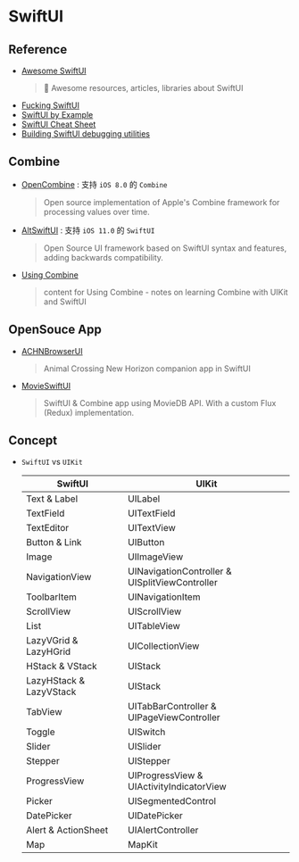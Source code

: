 # SwiftUI

## Reference

- [Awesome SwiftUI](https://github.com/onmyway133/awesome-swiftui)
    > 🌮 Awesome resources, articles, libraries about SwiftUI
- [Fucking SwiftUI](https://fuckingswiftui.com/)
- [SwiftUI by Example](https://www.hackingwithswift.com/quick-start/swiftui)
- [SwiftUI Cheat Sheet](https://github.com/SimpleBoilerplates/SwiftUI-Cheat-Sheet)
- [Building SwiftUI debugging utilities](https://www.swiftbysundell.com/articles/building-swiftui-debugging-utilities)

## Combine

- [OpenCombine](https://github.com/OpenCombine/OpenCombine) : 支持 `iOS 8.0` 的 `Combine`
    > Open source implementation of Apple's Combine framework for processing values over time.
- [AltSwiftUI](https://github.com/rakutentech/AltSwiftUI) : 支持 `iOS 11.0` 的 `SwiftUI`
    > Open Source UI framework based on SwiftUI syntax and features, adding backwards compatibility.
- [Using Combine](https://github.com/heckj/swiftui-notes)
    > content for Using Combine - notes on learning Combine with UIKit and SwiftUI

## OpenSouce App

- [ACHNBrowserUI](https://github.com/Dimillian/ACHNBrowserUI)
    > Animal Crossing New Horizon companion app in SwiftUI
- [MovieSwiftUI](https://github.com/Dimillian/MovieSwiftUI)
    > SwiftUI & Combine app using MovieDB API. With a custom Flux (Redux) implementation.

## Concept

- `SwiftUI` vs `UIKit`

  | SwiftUI |	UIKit
  | --- | ---
  | Text & Label              | UILabel
  | TextField                 | UITextField
  | TextEditor                | UITextView
  | Button & Link             | UIButton
  | Image                     | UIImageView
  | NavigationView            | UINavigationController & UISplitViewController
  | ToolbarItem               | UINavigationItem
  | ScrollView                | UIScrollView
  | List                      | UITableView
  | LazyVGrid & LazyHGrid     | UICollectionView
  | HStack & VStack           | UIStack
  | LazyHStack & LazyVStack   | UIStack
  | TabView                   | UITabBarController & UIPageViewController
  | Toggle                    | UISwitch
  | Slider                    | UISlider
  | Stepper                   | UIStepper
  | ProgressView              | UIProgressView & UIActivityIndicatorView
  | Picker                    | UISegmentedControl
  | DatePicker                | UIDatePicker
  | Alert & ActionSheet       | UIAlertController
  | Map                       | MapKit